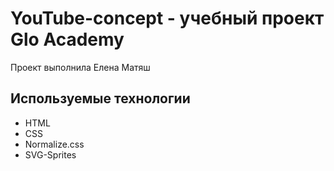 # YouTube-concept - учебный проект Glo Academy
Проект выполнила Елена Матяш
 
## Используемые технологии 
- HTML
- CSS
- Normalize.css
- SVG-Sprites
